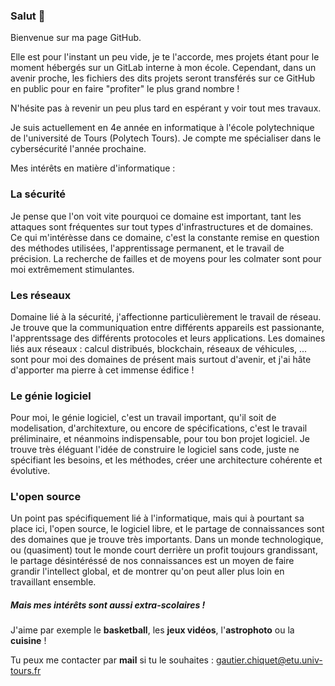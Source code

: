### Salut 👋

Bienvenue sur ma page GitHub. 

Elle est pour l'instant un peu vide, je te l'accorde, mes projets étant pour le moment hébergés sur un GitLab interne à mon école.
Cependant, dans un avenir proche, les fichiers des dits projets seront transférés sur ce GitHub en public pour en faire "profiter" le plus grand nombre ! 

N'hésite pas à revenir un peu plus tard en espérant y voir tout mes travaux.

Je suis actuellement en 4e année en informatique à l'école polytechnique de l'université de Tours (Polytech Tours). 
Je compte me spécialiser dans le cybersécurité l'année prochaine.

Mes intérêts en matière d'informatique : 
### La sécurité
Je pense que l'on voit vite pourquoi ce domaine est important, tant les attaques sont fréquentes sur tout types d'infrastructures et de domaines.
Ce qui m'intérèsse dans ce domaine, c'est la constante remise en question des méthodes utilisées, l'apprentissage permanent, et le travail 
de précision. La recherche de failles et de moyens pour les colmater sont pour moi extrêmement stimulantes.


### Les réseaux
Domaine lié à la sécurité, j'affectionne particulièrement le travail de réseau. Je trouve que la communiquation entre différents appareils est passionante,
l'apprentssage des différents protocoles et leurs applications. Les domaines liés aux réseaux : calcul distribués, blockchain, réseaux de véhicules, ...
sont pour moi des domaines de présent mais surtout d'avenir, et j'ai hâte d'apporter ma pierre à cet immense édifice !

### Le génie logiciel
Pour moi, le génie logiciel, c'est un travail important, qu'il soit de modelisation, d'architexture, ou encore de spécifications, c'est le travail préliminaire,
et néanmoins indispensable, pour tou bon projet logiciel. Je trouve très éléguant l'idée de construire le logiciel sans code, juste ne spécifiant les besoins,
et les méthodes, créer une architecture cohérente et évolutive. 

### L'open source

Un point pas spécifiquement lié à l'informatique, mais qui à pourtant sa place ici, l'open source, le logiciel libre, et le partage de connaissances sont des domaines
que je trouve très importants. Dans un monde technologique, ou (quasiment) tout le monde court derrière un profit toujours grandissant, le partage désintéréssé
de nos connaissances est un moyen de faire grandir l'intellect global, et de montrer qu'on peut aller plus loin en travaillant ensemble.

##### Mais mes intérêts sont aussi extra-scolaires !
J'aime par exemple le **basketball**, les **jeux vidéos**, l'**astrophoto** ou la **cuisine** !





Tu peux me contacter par **mail** si tu le souhaites : gautier.chiquet@etu.univ-tours.fr

<!--
**Liptionne/Liptionne** is a ✨ _special_ ✨ repository because its `README.md` (this file) appears on your GitHub profile.

Here are some ideas to get you started:

- 🔭 I’m currently working on ...
- 🌱 I’m currently learning ...
- 👯 I’m looking to collaborate on ...
- 🤔 I’m looking for help with ...
- 💬 Ask me about ...
- 📫 How to reach me: ...
- 😄 Pronouns: ...
- ⚡ Fun fact: ...
-->
